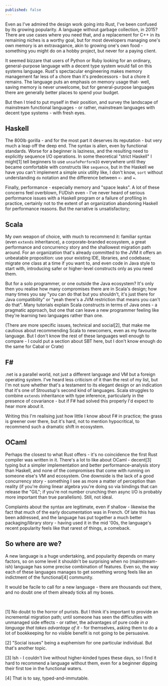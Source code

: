 ```yaml
---
published: false
---
```


Even as I've admired the design work going into Rust, I've been confused by its growing popularity. A language without garbage collection, in 2015? There are use cases where you need that, and a replacement for C++ in its remaining niches is a worthy goal, but for most developers managing one's own memory is an extravagance, akin to growing one's own food - something you might do on a hobby project, but never for a paying client.

It seemed bizzare that users of Python or Ruby looking for an ordinary, general-purpose language with a decent type system would fall on this systems language. Rust's spectacular engineering makes memory management far less of a chore than it's predecessors - but a chore it remains. The language puts an emphasis on memory usage that- well, saving memory is never unwelcome, but for general-purpose languages there are generally better places to spend your budget.

But then I tried to put myself in their position, and survey the landscape of mainstream functional languages - or rather, mainstream languages with decent type systems - with fresh eyes.

## Haskell

The 800lb gorilla - and for the most part it deserves its reputation - but very much a leap off the deep end. The syntax is alien, even by functional standards. Worse for a beginner is laziness, and the resulting need to explicitly sequence I/O operations. In some theoretical "strict Haskell" I might[1] tell beginners to use `unsafePerformIO` everywhere until they became comfortable with constructs like `sequence`, but in the Haskell we have you can't implement a simple unix utility like, I don't know, `sort` without understanding `do` notation and the difference between `<-` and `=`.

Finally, performance - especially memory and "space leaks". A lot of these concerns feel overblown, FUDish even - I've never heard of serious performance issues with a Haskell program or a failure of profiling in practice, certainly not to the extent of an organization abandoning Haskell for performance reasons. But the narrative is unsatisfactory; 

## Scala

My own weapon of choice, with much to recommend it: familiar syntax (even `extends` inheritance), a corporate-branded ecosystem, a great performance and concurrency story and the shallowest migration path around. For an organization that's already committed to the JVM it offers an unbeatable proposition: use your existing IDE, libraries, and codebase; migrate one class at a time if you want to, and even code in Java style to start with, introducing safer or higher-level constructs only as you need them.

But for a solo programmer, or one outside the Java ecosystem? It's only then you realise how many compromises there are in Scala's design; how many times you say "you can do that but you shouldn't, it's just there for Java compatibility" or "yeah there's a JVM restriction that means you can't do that". Many tutorials explain Scala constructs in terms of Java ones - a pragmatic approach, but one that can leave a new programmer feeling like they're learning two languages rather than one.

(There are more specific issues, technical and social[2], that make me cautious about recommending Scala to newcomers, even as my favourite language. But I don't know the rest of these languages well enough to compare - I could put a section about SBT here, but I don't know enough do the same for Cabal or Crate)

## F#

.net is a parallel world, not just a different language and VM but a foreign operating system. I've heard less criticism of it than the rest of my list, but I'm not sure whether that's a testament to its elegant design or an indication that it's one of Stroustup's second kind of languages. Scala struggles to combine `extends` inheritance with type inference, particularly in the presence of covariance - but if F# had solved this properly I'd expect to hear more about it.

Writing this I'm realising just how little I know about F# in practice; the grass is greener over there, but it's hard, not to mention hypocritical, to recommend such a dramatic shift in ecosystem.

## OCaml

Perhaps the closest to what Rust offers - it's no coincidence the first Rust compiler was written in it. There's a lot to like about OCaml - decent[3] typing but a simpler implementation and better performance-analysis story than Haskell, and none of the compromises that come with running on someone else's VM and ecosystem. One downside is the lack of a good concurrency story - something I see as more a matter of perception than reality (if you're doing linear algebra you're doing so via bindings that can release the "GIL"; if you're not number crunching then async I/O is probably more important than true parallelism). Still, not ideal.

Complaints about the syntax are legitimate, even if shallow - likewise the fact that much of the early documentation was in French. Of late this has been addressed, and the language has put together a much better packaging/library story - having used it in the mid '00s, the language's recent popularity feels like that rarest of things, a comeback.

## So where are we?

A new language is a huge undertaking, and popularity depends on many factors, so on some level it shouldn't be surprising when no (mainstream-ish) language has some precise combination of features. Even so, the way each of these languages manages to get something wrong feels like an indictment of the functional[4] community.

It would be facile to call for a new language - there are thousands out there, and no doubt one of them already ticks all my boxes. 

<br />
<p />

[1] No doubt to the horror of purists. But I think it's important to provide an incremental migration path; until someone has seen the difficulties with unmanaged side effects - or rather, the advantages of pure code *in a language that takes advantage of it* - for themselves, asking them to do a lot of bookkeeping for no visible benefit is not going to be persuasive.

[2] "Social issues" being a euphemism for one particular individual. But that's another topic.

[3] Ish - I couldn't live without higher-kinded types these days, so I find it hard to recommend a language without them, even for a beginner dipping their first toe in the functional waters.

[4] That is to say, typed-and-immutable.